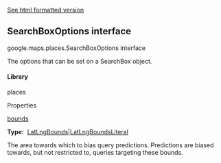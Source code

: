 [See html formatted version](https://huasofoundries.github.io/google-maps-documentation/SearchBoxOptions.html)


SearchBoxOptions interface
--------------------------

google.maps.places.SearchBoxOptions interface

The options that can be set on a SearchBox object.

#### Library

places

Properties

[bounds](#SearchBoxOptions.bounds)

**Type:**  [LatLngBounds](LatLngBounds.md)|[LatLngBoundsLiteral](LatLngBoundsLiteral.md)

The area towards which to bias query predictions. Predictions are biased towards, but not restricted to, queries targeting these bounds.
